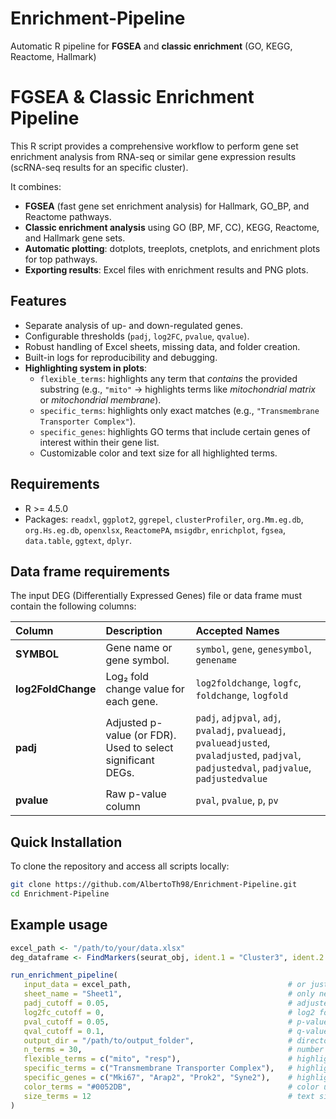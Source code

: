 # Enrichment-Pipeline
Automatic R pipeline for **FGSEA** and **classic enrichment** (GO, KEGG, Reactome, Hallmark)

# FGSEA & Classic Enrichment Pipeline

This R script provides a comprehensive workflow to perform gene set enrichment analysis from RNA-seq or similar gene expression results (scRNA-seq results for an specific cluster). 

It combines:

- **FGSEA** (fast gene set enrichment analysis) for Hallmark, GO_BP, and Reactome pathways.
- **Classic enrichment analysis** using GO (BP, MF, CC), KEGG, Reactome, and Hallmark gene sets.
- **Automatic plotting**: dotplots, treeplots, cnetplots, and enrichment plots for top pathways.
- **Exporting results**: Excel files with enrichment results and PNG plots.

## Features
- Separate analysis of up- and down-regulated genes.
- Configurable thresholds (`padj`, `log2FC`, `pvalue`, `qvalue`).
- Robust handling of Excel sheets, missing data, and folder creation. 
- Built-in logs for reproducibility and debugging.
- **Highlighting system in plots**:
   - `flexible_terms`: highlights any term that *contains* the provided substring (e.g., `"mito"` → highlights terms like *mitochondrial matrix* or *mitochondrial membrane*).  
   - `specific_terms`: highlights only exact matches (e.g., `"Transmembrane Transporter Complex"`).  
   - `specific_genes`: highlights GO terms that include certain genes of interest within their gene list.  
   - Customizable color and text size for all highlighted terms.    

## Requirements
- R >= 4.5.0
- Packages: `readxl`, `ggplot2`, `ggrepel`, `clusterProfiler`, `org.Mm.eg.db`, `org.Hs.eg.db`, `openxlsx`, `ReactomePA`, `msigdbr`, `enrichplot`, `fgsea`, `data.table`, `ggtext`, `dplyr`.

## Data frame requirements
The input DEG (Differentially Expressed Genes) file or data frame must contain the following columns:

| Column                  | Description                                                       | Accepted Names                                                                                                                               |
| :---------------------- | :---------------------------------------------------------------- | :------------------------------------------------------------------------------------------------------------------------------------------- |
| **SYMBOL**              | Gene name or gene symbol.                                         | `symbol`, `gene`, `genesymbol`, `genename`                                                                                                   |
| **log2FoldChange**      | Log₂ fold change value for each gene.                             | `log2foldchange`, `logfc`, `foldchange`, `logfold`                                                                                           |
| **padj**                | Adjusted p-value (or FDR). Used to select significant DEGs.       | `padj`, `adjpval`, `adj`, `pvaladj`, `pvalueadj`, `pvalueadjusted`, `pvaladjusted`, `padjval`, `padjustedval`, `padjvalue`, `padjustedvalue` |
| **pvalue** | Raw p-value column | `pval`, `pvalue`, `p`, `pv`                                                                                                                  |

## Quick Installation
To clone the repository and access all scripts locally: 

```bash
git clone https://github.com/AlbertoTh98/Enrichment-Pipeline.git
cd Enrichment-Pipeline
```

## Example usage
```r
excel_path <- "/path/to/your/data.xlsx"
deg_dataframe <- FindMarkers(seurat_obj, ident.1 = "Cluster3", ident.2 = NULL)

run_enrichment_pipeline(
   input_data = excel_path,                                   # or just the deg_dataframe
   sheet_name = "Sheet1",                                     # only needed if input_data is an Excel file
   padj_cutoff = 0.05,                                        # adjusted p-value cutoff for DEGs
   log2fc_cutoff = 0,                                         # log2 fold-change threshold
   pval_cutoff = 0.05,                                        # p-value cutoff for enrichment
   qval_cutoff = 0.1,                                         # q-value cutoff for enrichment
   output_dir = "/path/to/output_folder",                     # directory where results will be saved
   n_terms = 30,                                              # number of top terms to display in plots
   flexible_terms = c("mito", "resp"),                        # highlight any term containing these substrings "mito" and "resp" are examples for mitochondria or respiratory terms
   specific_terms = c("Transmembrane Transporter Complex"),   # highlight exact term(s)
   specific_genes = c("Mki67", "Arap2", "Prok2", "Syne2"),    # highlight terms containing these genes
   color_terms = "#0052DB",                                   # color used to highlight terms in plots, default value is darkred
   size_terms = 12                                            # text size for highlighted terms
)
```

